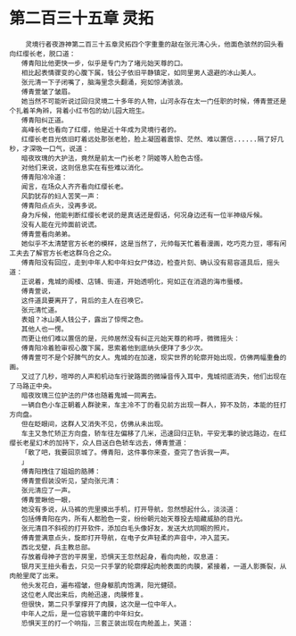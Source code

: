# 第二百三十五章 灵拓
        灵境行者夜游神第二百三十五章灵拓四个字重重的敲在张元清心头，他面色骇然的回头看向红缨长老，脱口道：
       傅青阳比他更快一步，似乎是专门为了堵元始天尊的口。
       相比起表情骤变的心腹下属，钱公子依旧平静镇定，如同里男人退避的冰山美人。
       张元清一下子闭嘴了，脑海里念头翻涌，宛如惊涛骇浪。
       傅青萱皱了皱眉。
       她当然不可能听说过回归灵境二十多年的人物，山河永存在太一门任职的时候，傅青萱还是个扎着羊角辫，背着小红书包的幼儿园大班生。
       傅青阳纠正道。
       高峰长老也看向了红缨，他是近十年成为灵境行者的。
       红缨长老目光依旧盯着远处那张老脸，脸上凝固着震惊、茫然、难以置信......隔了好几秒，才深吸一口气，说道：
       暗夜玫瑰的大护法，竟然是前太一门长老？阴姬等人脸色古怪。
       对他们来说，这则信息实在有些难以消化。
       傅青阳冷冷道：
       闻言，在场众人齐齐看向红缨长老。
       风韵犹存的妇人苦笑一声：
       傅青阳点点头，没再多说。
       身为斥候，他能判断红缨长老说的是真话还是假话，何况身边还有一位半神级斥候。
       没有人能在元帅面前说谎。
       傅青萱看向弟弟。
       她似乎不太清楚官方长老的模样，这是当然了，元帅每天忙着看漫画，吃巧克力豆，哪有闲工夫去了解官方长老这群乌合之众。
       傅青阳没有回应，走到中年人和中年妇女尸体边，检查片刻、确认没有易容道具后，摇头道：
       正说着，鬼城的阁楼、店铺、街道，开始透明化，宛如正在消退的海市蜃楼。
       傅青萱说，
       这件道具要离开了，背后的主人在召唤它。
       张元清忙道。
       表姐？冰山美人钱公子，露出了惊愕之色。
       其他人也一愣。
       而更让他们难以置信的是，元帅居然没有纠正元始天尊的称呼，微微摇头：
       傅青阳冷着脸审视心腹下属，思索着他到底纳头便拜了多少次。
       傅青萱可不是个好脾气的女人。鬼城的在加速，现实世界的轮廓开始出现，仿佛两幅重叠的画。
       又过了几秒，喧哗的人声和机动车行驶路面的微噪音传入耳中，鬼城彻底消失，他们出现在了马路正中央。
       暗夜玫瑰三位护法的尸体也随着鬼城一同离去。
       一辆白色小车正朝着人群驶来，车主冷不丁的看见前方出现一群人，猝不及防，本能的狂打方向盘。
       但在眨眼间，这群人又消失不见，仿佛从未出现。
       车主又急忙矫正方向盘，轿车往左偏移了几米，迅速回归正轨，平安无事的驶远路边，在红缨长老星幻术的加持下，众人目送白色轿车远去，傅青萱道：
       「散了吧，我要回京城了。傅青阳，这件事你来查，查完了告诉我一声。
       」
       傅青阳拽住了姐姐的胳膊：
       傅青萱假装没听见，望向张元清：
       张元清应了一声。
       傅青萱瞅他一眼，
       她没有多说，从马裤的兜里摸出手机，打开导航，忽然想起什么，淡淡道：
       包括傅青阳在内，所有人都脸色一变，纷纷朝元始天尊投去暗藏威胁的目光。
       张元清目不斜视的打开软件，添加白毛头像好友，发送大炕同眠的照片。
       傅青萱满意点头，旋即打开导航，在电子女声轻柔的声音中，冲入蓝天。
       西北戈壁，兵主教总部。
       存放着母神子宫的平房里，恐惧天王忽然起身，看向肉舱，叹息道：
       银月天王扭头看去，只见一只手掌的轮廓撑起肉舱表面的肉膜，紧接着，一道人影撕裂，从肉舱里爬了出来。
       他头发花白，遍布褶皱，但身躯肌肉饱满，阳光健硕。
       这位老人爬出来后，肉舱迅速，肉膜修复。
       但很快，第二只手掌撑开了肉膜，这次是一位中年人。
       中年人之后，是一位容貌平庸的中年妇女。
       恐惧天王的打一个响指，三套正装出现在肉舱盖上，笑道：